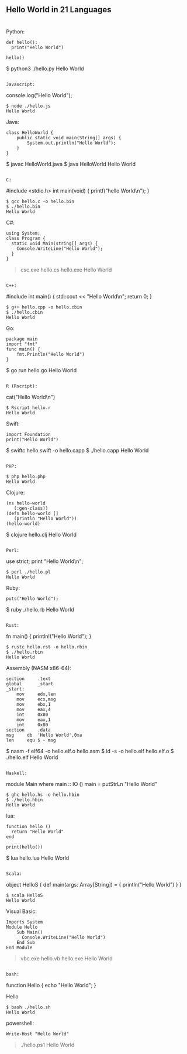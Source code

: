 #
## Hello World in 21 Languages ##
#

Python:
```
def hello():
  print("Hello World")

hello()
```
$ python3 ./hello.py
Hello World
```

Javascript:
```
console.log("Hello World");
```
$ node ./hello.js
Hello World
```

Java:
```
class HelloWorld {
    public static void main(String[] args) {
        System.out.println("Hello World");
    }
}
```
$ javac HelloWorld.java
$ java HelloWorld
Hello World
```

C:
```
#include <stdio.h>
int main(void)
{ printf("hello World\n"); }
```
$ gcc hello.c -o hello.bin
$ ./hello.bin
Hello World
```

C#:
```
using System;
class Program {
  static void Main(string[] args) {
    Console.WriteLine("Hello World");
  }
}
```
> csc.exe hello.cs
> hello.exe
Hello World
```

C++:
```
#include <iostream>
int main()
{ std::cout << "Hello World\n";
    return 0; }
```
$ g++ hello.cpp -o hello.cbin
$ ./hello.cbin
Hello World
```

Go:
```
package main
import "fmt"
func main() {
    fmt.Println("Hello World")
}
```
$ go run hello.go
Hello World
```

R (Rscript):
```
cat("Hello World\n")
```
$ Rscript hello.r
Hello World
```

Swift:
```
import Foundation
print("Hello World")
```
$ swiftc hello.swift -o hello.capp
$ ./hello.capp
Hello World
```

PHP:
```
<?php
echo("Hello World\n");
?>
```
$ php hello.php
Hello World
```

Clojure:
```
(ns hello-world
   (:gen-class))
(defn hello-world []
   (println "Hello World"))
(hello-world)
```
$ clojure hello.clj
Hello World
```

Perl:
```
use strict;
print "Hello World\n";
```
$ perl ./hello.pl
Hello World
```

Ruby:
```
puts("Hello World");
```
$ ruby ./hello.rb
Hello World
```

Rust:
```
fn main() {
    println!("Hello World");
}
```
$ rustc hello.rst -o hello.rbin
$ ./hello.rbin
Hello World
```

Assembly (NASM x86-64):
```
section     .text
global      _start
_start:
    mov     edx,len
    mov     ecx,msg
    mov     ebx,1
    mov     eax,4
    int     0x80
    mov     eax,1
    int     0x80
section     .data
msg     db  'Hello World',0xa
len     equ $ - msg
```
$ nasm -f elf64 -o hello.elf.o hello.asm
$ ld -s -o hello.elf hello.elf.o
$ ./hello.elf
Hello World

```

Haskell:
```
module Main where
main :: IO ()
main = putStrLn "Hello World"
```
$ ghc hello.hs -o hello.hbin
$ ./hello.hbin
Hello World
```

lua:
```
function hello ()
  return "Hello World"
end

print(hello())
```
$ lua hello.lua
Hello World
```

Scala:
```
object HelloS {
    def main(args: Array[String]) = {
        println("Hello World")
    }
}
```
$ scala HelloS
Hello World
```

Visual Basic:
```
Imports System
Module Hello
    Sub Main()
      Console.WriteLine("Hello World")
    End Sub
End Module
```
> vbc.exe hello.vb
> hello.exe
Hello World
```

bash:
```
function Hello {
	echo "Hello World";
}

Hello
```
$ bash ./hello.sh
Hello World
```

powershell:
```
Write-Host "Hello World"
```
> ./hello.ps1
Hello World
```
